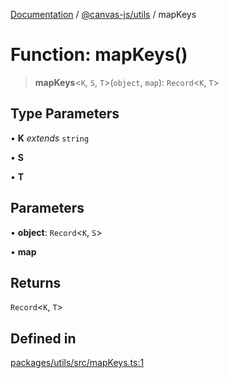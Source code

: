 [Documentation](../../../packages.md) / [@canvas-js/utils](../index.md) / mapKeys

# Function: mapKeys()

> **mapKeys**\<`K`, `S`, `T`\>(`object`, `map`): `Record`\<`K`, `T`\>

## Type Parameters

• **K** *extends* `string`

• **S**

• **T**

## Parameters

• **object**: `Record`\<`K`, `S`\>

• **map**

## Returns

`Record`\<`K`, `T`\>

## Defined in

[packages/utils/src/mapKeys.ts:1](https://github.com/canvasxyz/canvas/blob/62d177fb446565afa753f83091e84331fbd47245/packages/utils/src/mapKeys.ts#L1)
